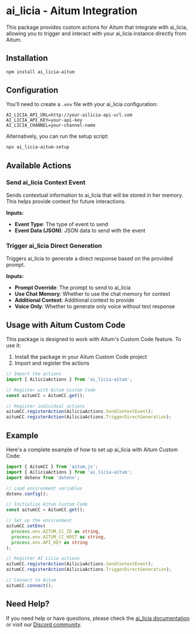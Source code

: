 # ai_licia - Aitum Integration

This package provides custom actions for Aitum that integrate with ai_licia, allowing you to trigger and interact with your ai_licia instance directly from Aitum.

## Installation

```bash
npm install ai_licia-aitum
```

## Configuration

You'll need to create a `.env` file with your ai_licia configuration:

```
AI_LICIA_API_URL=http://your-ailicia-api-url.com
AI_LICIA_API_KEY=your-api-key
AI_LICIA_CHANNEL=your-channel-name
```

Alternatively, you can run the setup script:

```bash
npx ai_licia-aitum-setup
```

## Available Actions

### Send ai_licia Context Event

Sends contextual information to ai_licia that will be stored in her memory. This helps provide context for future interactions.

**Inputs:**
- **Event Type**: The type of event to send
- **Event Data (JSON)**: JSON data to send with the event

### Trigger ai_licia Direct Generation

Triggers ai_licia to generate a direct response based on the provided prompt.

**Inputs:**
- **Prompt Override**: The prompt to send to ai_licia
- **Use Chat Memory**: Whether to use the chat memory for context
- **Additional Context**: Additional context to provide
- **Voice Only**: Whether to generate only voice without text response

## Usage with Aitum Custom Code

This package is designed to work with Aitum's Custom Code feature. To use it:

1. Install the package in your Aitum Custom Code project
2. Import and register the actions

```typescript
// Import the actions
import { AiliciaActions } from 'ai_licia-aitum';

// Register with Aitum Custom Code
const aitumCC = AitumCC.get();

// Register individual actions
aitumCC.registerAction(AiliciaActions.SendContextEvent);
aitumCC.registerAction(AiliciaActions.TriggerDirectGeneration);
```

## Example

Here's a complete example of how to set up ai_licia with Aitum Custom Code:

```typescript
import { AitumCC } from 'aitum.js';
import { AiliciaActions } from 'ai_licia-aitum';
import dotenv from 'dotenv';

// Load environment variables
dotenv.config();

// Initialize Aitum Custom Code
const aitumCC = AitumCC.get();

// Set up the environment
aitumCC.setEnv(
  process.env.AITUM_CC_ID as string,
  process.env.AITUM_CC_HOST as string,
  process.env.API_KEY as string
);

// Register AI Licia actions
aitumCC.registerAction(AiliciaActions.SendContextEvent);
aitumCC.registerAction(AiliciaActions.TriggerDirectGeneration);

// Connect to Aitum
aitumCC.connect();
```

## Need Help?

If you need help or have questions, please check the [ai_licia documentation](https://ai-licia.com/docs) or visit our [Discord community](https://discord.gg/ailicia).